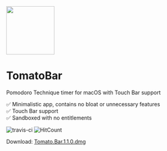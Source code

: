 <img src="https://raw.githubusercontent.com/ivoronin/TomatoBar/master/TomatoBar/Assets.xcassets/AppIcon.appiconset/icon_128x128%402x.png" width="128" height="128"/>

# TomatoBar
Pomodoro Technique timer for macOS with Touch Bar support

:white_check_mark: Minimalistic app, contains no bloat or unnecessary features\
:white_check_mark: Touch Bar support\
:white_check_mark: Sandboxed with no entitlements

![travis-ci](https://api.travis-ci.org/ivoronin/TomatoBar.svg?branch=master)
![HitCount](http://hits.dwyl.io/ivoronin/TomatoBar.svg)

Download: [Tomato.Bar.1.1.0.dmg](https://github.com/ivoronin/TomatoBar/releases/download/v1.1.0/Tomato.Bar.1.1.0.dmg)
